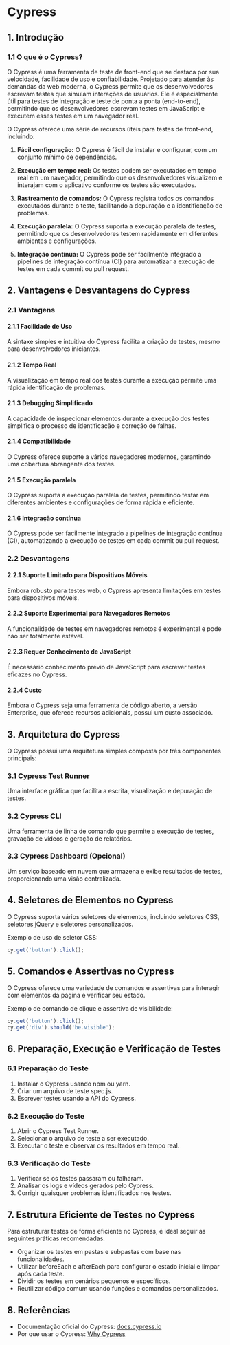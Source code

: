 # Cypress

## 1. Introdução

### 1.1 O que é o Cypress?

O Cypress é uma ferramenta de teste de front-end que se destaca por sua velocidade, facilidade de uso e confiabilidade. Projetado para atender às demandas da web moderna, o Cypress permite que os desenvolvedores escrevam testes que simulam interações de usuários. Ele é especialmente útil para testes de integração e teste de ponta a ponta (end-to-end), permitindo que os desenvolvedores escrevam testes em JavaScript e executem esses testes em um navegador real.

O Cypress oferece uma série de recursos úteis para testes de front-end, incluindo:

1. **Fácil configuração:** O Cypress é fácil de instalar e configurar, com um conjunto mínimo de dependências.

2. **Execução em tempo real:** Os testes podem ser executados em tempo real em um navegador, permitindo que os desenvolvedores visualizem e interajam com o aplicativo conforme os testes são executados.

3. **Rastreamento de comandos:** O Cypress registra todos os comandos executados durante o teste, facilitando a depuração e a identificação de problemas.

4. **Execução paralela:** O Cypress suporta a execução paralela de testes, permitindo que os desenvolvedores testem rapidamente em diferentes ambientes e configurações.

5. **Integração contínua:** O Cypress pode ser facilmente integrado a pipelines de integração contínua (CI) para automatizar a execução de testes em cada commit ou pull request.

## 2. Vantagens e Desvantagens do Cypress

### 2.1 Vantagens

#### 2.1.1 Facilidade de Uso
A sintaxe simples e intuitiva do Cypress facilita a criação de testes, mesmo para desenvolvedores iniciantes.

#### 2.1.2 Tempo Real
A visualização em tempo real dos testes durante a execução permite uma rápida identificação de problemas.

#### 2.1.3 Debugging Simplificado
A capacidade de inspecionar elementos durante a execução dos testes simplifica o processo de identificação e correção de falhas.

#### 2.1.4 Compatibilidade
O Cypress oferece suporte a vários navegadores modernos, garantindo uma cobertura abrangente dos testes.

#### 2.1.5 Execução paralela
O Cypress suporta a execução paralela de testes, permitindo testar em diferentes ambientes e configurações de forma rápida e eficiente.

#### 2.1.6 Integração contínua 
O Cypress pode ser facilmente integrado a pipelines de integração contínua (CI), automatizando a execução de testes em cada commit ou pull request.

### 2.2 Desvantagens

#### 2.2.1 Suporte Limitado para Dispositivos Móveis
Embora robusto para testes web, o Cypress apresenta limitações em testes para dispositivos móveis.

#### 2.2.2 Suporte Experimental para Navegadores Remotos
A funcionalidade de testes em navegadores remotos é experimental e pode não ser totalmente estável.

#### 2.2.3 Requer Conhecimento de JavaScript
É necessário conhecimento prévio de JavaScript para escrever testes eficazes no Cypress.

#### 2.2.4 Custo
Embora o Cypress seja uma ferramenta de código aberto, a versão Enterprise, que oferece recursos adicionais, possui um custo associado.

## 3. Arquitetura do Cypress

O Cypress possui uma arquitetura simples composta por três componentes principais:

### 3.1 Cypress Test Runner
Uma interface gráfica que facilita a escrita, visualização e depuração de testes.

### 3.2 Cypress CLI
Uma ferramenta de linha de comando que permite a execução de testes, gravação de vídeos e geração de relatórios.

### 3.3 Cypress Dashboard (Opcional)
Um serviço baseado em nuvem que armazena e exibe resultados de testes, proporcionando uma visão centralizada.

## 4. Seletores de Elementos no Cypress

O Cypress suporta vários seletores de elementos, incluindo seletores CSS, seletores jQuery e seletores personalizados.

Exemplo de uso de seletor CSS:

```javascript
cy.get('button').click();
```

## 5. Comandos e Assertivas no Cypress

O Cypress oferece uma variedade de comandos e assertivas para interagir com elementos da página e verificar seu estado.

Exemplo de comando de clique e assertiva de visibilidade:

```javascript
cy.get('button').click();
cy.get('div').should('be.visible');
```

## 6. Preparação, Execução e Verificação de Testes

### 6.1 Preparação do Teste

1. Instalar o Cypress usando npm ou yarn.
2. Criar um arquivo de teste spec.js.
3. Escrever testes usando a API do Cypress.

### 6.2 Execução do Teste

1. Abrir o Cypress Test Runner.
2. Selecionar o arquivo de teste a ser executado.
3. Executar o teste e observar os resultados em tempo real.

### 6.3 Verificação do Teste

1. Verificar se os testes passaram ou falharam.
2. Analisar os logs e vídeos gerados pelo Cypress.
3. Corrigir quaisquer problemas identificados nos testes.

## 7. Estrutura Eficiente de Testes no Cypress

Para estruturar testes de forma eficiente no Cypress, é ideal seguir as seguintes práticas recomendadas:

- Organizar os testes em pastas e subpastas com base nas funcionalidades.
- Utilizar beforeEach e afterEach para configurar o estado inicial e limpar após cada teste.
- Dividir os testes em cenários pequenos e específicos.
- Reutilizar código comum usando funções e comandos personalizados.

## 8. Referências

- Documentação oficial do Cypress: [docs.cypress.io](https://docs.cypress.io/)
- Por que usar o Cypress: [Why Cypress](https://docs.cypress.io/guides/overview/why-cypress)
